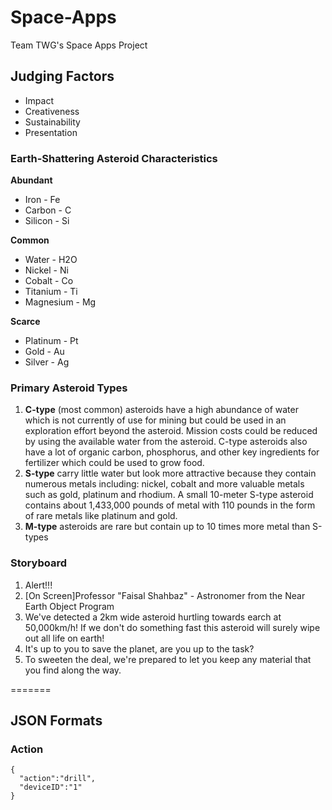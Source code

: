 Space-Apps
==========

Team TWG's Space Apps Project


## Judging Factors

- Impact
- Creativeness
- Sustainability
- Presentation

### Earth-Shattering Asteroid Characteristics

**Abundant**
- Iron - Fe
- Carbon - C
- Silicon - Si

**Common**
- Water - H2O
- Nickel - Ni
- Cobalt - Co
- Titanium - Ti
- Magnesium - Mg

**Scarce**
- Platinum - Pt
- Gold - Au
- Silver - Ag

### Primary Asteroid Types ###
1. **C-type** (most common) asteroids have a high abundance of water which is not currently of use for mining but could be used in an exploration effort beyond the asteroid. Mission costs could be reduced by using the available water from the asteroid. C-type asteroids also have a lot of organic carbon, phosphorus, and other key ingredients for fertilizer which could be used to grow food.
2. **S-type** carry little water but look more attractive because they contain numerous metals including: nickel, cobalt and more valuable metals such as gold, platinum and rhodium. A small 10-meter S-type asteroid contains about 1,433,000 pounds of metal with 110 pounds in the form of rare metals like platinum and gold.
3. **M-type** asteroids are rare but contain up to 10 times more metal than S-types

### Storyboard

1. Alert!!!
2. [On Screen]Professor "Faisal Shahbaz" - Astronomer from the Near Earth Object Program 
3. We've detected a 2km wide asteroid hurtling towards earch at 50,000km/h! If we don't do something fast this asteroid will surely wipe out all life on earth!
4. It's up to you to save the planet, are you up to the task?
5. To sweeten the deal, we're prepared to let you keep any material that you find along the way.

=======
## JSON Formats

### Action
```
{
  "action":"drill",
  "deviceID":"1"
}
```
